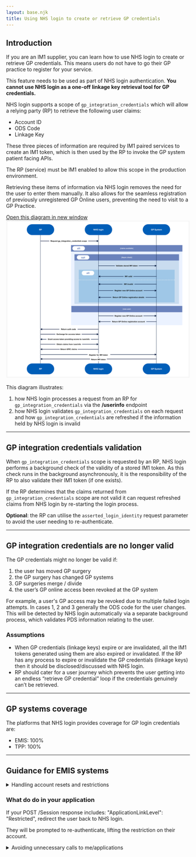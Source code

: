 ```yaml
---
layout: base.njk
title: Using NHS login to create or retrieve GP credentials
---
```


## Introduction

If you are an IM1 supplier, you can learn how to use NHS login to create or retrieve GP credentials. This means users do not have to go their GP practice to register for your service.

This feature needs to be used as part of NHS login authentication. **You cannot use NHS login as a one-off linkage key retrieval tool for GP credentials.**

NHS login supports a scope of `gp_integration_credentials` which will allow a relying party (RP) to retrieve the following user claims:

- Account ID
- ODS Code
- Linkage Key

These three pieces of information are required by IM1 paired services to create an IM1 token, which is then used by the RP to invoke the GP system patient facing APIs. 

The RP (service) must be IM1 enabled to allow this scope in the production environment. 

Retrieving these items of information via NHS login removes the need for the user to enter them manually. It also allows for the seamless registration of previously unregistered GP Online users, preventing the need to visit to a GP Practice.

<div class="design-example">
<a href="https://raw.githubusercontent.com/nhsconnect/nhslogin/main/src/images/gp-credentials-diagram.png" class="design-example__pop-out" target="_blank">Open this diagram in new window</a>
    <div class="code-embed">
    <img class="nhsuk-image__img" src="https://github.com/nhsconnect/nhslogin/raw/main/src/images/gp-credentials-diagram.png" alt="Diagram illustrating GP credentials request and validation">
</div>
</div>

This diagram illustrates:
1. how NHS login processes a request from an RP for `gp_integration_credentials` via the **/userinfo** endpoint
2. how NHS login validates `gp_integration_credentials` on each request and how `gp_integration_credentials` are refreshed if the information held by NHS login is invalid

---

## GP integration credentials validation

When `gp_integration_credentials` scope is requested by an RP, NHS login performs a background check of the validity of a stored IM1 token. As this check runs in the background asynchronously, it is the responsibility of the RP to also validate their IM1 token (if one exists).

If the RP determines that the claims returned from `gp_integration_credentials` scope are not valid it can request refreshed claims from NHS login by re-starting the login process.

**Optional**: the RP can utilise the `asserted_login_identity` request parameter to avoid the user needing to re-authenticate.

---

## GP integration credentials are no longer valid

The GP credentials might no longer be valid if:

1. the user has moved GP surgery
2. the GP surgery has changed GP systems
3. GP surgeries merge / divide
4. the user’s GP online access been revoked at the GP system

For example, a user's GP access may be revoked due to multiple failed login attempts. In cases 1, 2 and 3 generally the ODS code for the user changes. This will be detected by NHS login automatically via a separate background process, which validates PDS information relating to the user.

### Assumptions

- When GP credentials (linkage keys) expire or are invalidated, all the IM1 tokens generated using them are also expired or invalidated. If the RP has any process to expire or invalidate the GP credentials (linkage keys) then it should be disclosed/discussed with NHS login.
- RP should cater for a user journey which prevents the user getting into an endless “retrieve GP credential” loop if the credentials genuinely can’t be retrieved.

---

## GP systems coverage

The platforms that NHS login provides coverage for GP login credentials are: 

- EMIS: 100%
- TPP: 100%

---

<div class="nhsuk-card nhsuk-card" id="NHSDS">
  <div class="nhsuk-card__content">
   <h2>Guidance for EMIS systems</h2>
<details class="nhsuk-details nhsuk-expander--no-outline">
        <summary class="nhsuk-details__summary">
          <span class="nhsuk-details__summary-text">
           Handling account resets and restrictions
          </span>
        </summary>
<p>EMIS Web accounts can be reset, either by:</p>
 <ul>
<li>the user</li>
<li>the GP practice (for example, when suspicious activity is detected)</li> </ul>
<p>After a reset, the account enters a “Restricted” state until the user re-authenticates via NHS login.</div>
<h3>What do do in your application</h3>
<p>If your POST /Session response includes: "ApplicationLinkLevel": "Restricted", redirect the user back to NHS login.

They will be prompted to re-authenticate, lifting the restriction on their account.</p></div></div>
  <details class="nhsuk-details nhsuk-expander--no-outline">
        <summary class="nhsuk-details__summary">
          <span class="nhsuk-details__summary-text">
           Avoiding unnecessary calls to me/applications
          </span>
        </summary>
<p>Some partners are triggering unnecessary me/applications on every NHS login. This results in a confirmation email being sent to the user each time.</p>
To avoid this, follow these steps:
          
<h3>Initial login</h3>
      <ol>
        <li>When a user logs in via NHS login for the first time, you'll receive a linkage key.</li>
        <li>Use this linkage key to call me/applications and obtain the Access Identity GUID.</li> 
       <li>Store both the linkage key and the Access Identity GUID securely.</li></ol>
<h3>Subsequent logins</h3>
 <ol>
        <li>Compare the returned linkage key with the one you've stored</li>
        <li>If it's the same: use the stored GUID to establish the user session.</li> 
       <li>If it's different: use the new linkage key to retrieve a fresh GUID via me/applications, then update your stored values.</li></ol>         
</div>
</div>
